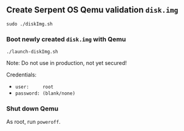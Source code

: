 ## Create Serpent OS Qemu validation `disk.img`

    sudo ./diskImg.sh

### Boot newly created `disk.img` with Qemu

    ./launch-diskImg.sh

Note: Do not use in production, not yet secured!

Credentials:

- `user:     root`
- `password: (blank/none)`

### Shut down Qemu

As root, run `poweroff`.

